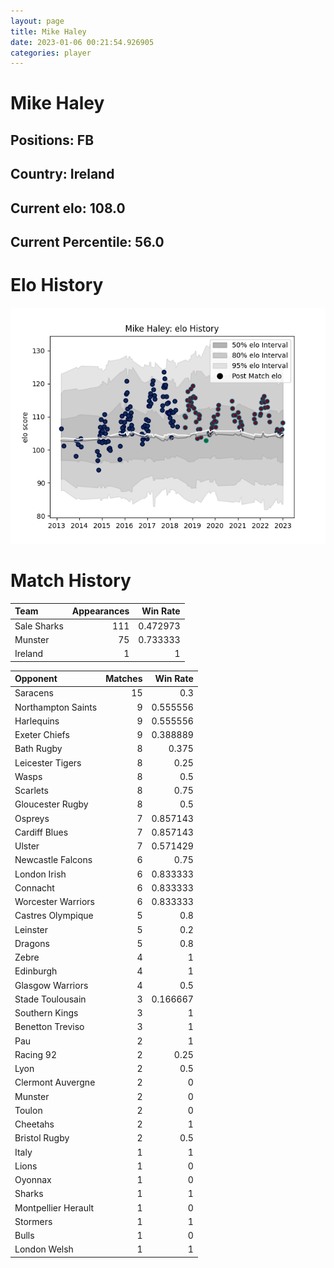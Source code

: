 ```yaml
---  
layout: page  
title: Mike Haley  
date: 2023-01-06 00:21:54.926905  
categories: player  
---
```

# Mike Haley

## Positions: FB

## Country: Ireland

## Current elo: 108.0

## Current Percentile: 56.0

# Elo History


![elo history](history_MikeHaley.png)
# Match History


| Team        |   Appearances |   Win Rate |
|:------------|--------------:|-----------:|
| Sale Sharks |           111 |   0.472973 |
| Munster     |            75 |   0.733333 |
| Ireland     |             1 |   1        |

| Opponent            |   Matches |   Win Rate |
|:--------------------|----------:|-----------:|
| Saracens            |        15 |   0.3      |
| Northampton Saints  |         9 |   0.555556 |
| Harlequins          |         9 |   0.555556 |
| Exeter Chiefs       |         9 |   0.388889 |
| Bath Rugby          |         8 |   0.375    |
| Leicester Tigers    |         8 |   0.25     |
| Wasps               |         8 |   0.5      |
| Scarlets            |         8 |   0.75     |
| Gloucester Rugby    |         8 |   0.5      |
| Ospreys             |         7 |   0.857143 |
| Cardiff Blues       |         7 |   0.857143 |
| Ulster              |         7 |   0.571429 |
| Newcastle Falcons   |         6 |   0.75     |
| London Irish        |         6 |   0.833333 |
| Connacht            |         6 |   0.833333 |
| Worcester Warriors  |         6 |   0.833333 |
| Castres Olympique   |         5 |   0.8      |
| Leinster            |         5 |   0.2      |
| Dragons             |         5 |   0.8      |
| Zebre               |         4 |   1        |
| Edinburgh           |         4 |   1        |
| Glasgow Warriors    |         4 |   0.5      |
| Stade Toulousain    |         3 |   0.166667 |
| Southern Kings      |         3 |   1        |
| Benetton Treviso    |         3 |   1        |
| Pau                 |         2 |   1        |
| Racing 92           |         2 |   0.25     |
| Lyon                |         2 |   0.5      |
| Clermont Auvergne   |         2 |   0        |
| Munster             |         2 |   0        |
| Toulon              |         2 |   0        |
| Cheetahs            |         2 |   1        |
| Bristol Rugby       |         2 |   0.5      |
| Italy               |         1 |   1        |
| Lions               |         1 |   0        |
| Oyonnax             |         1 |   0        |
| Sharks              |         1 |   1        |
| Montpellier Herault |         1 |   0        |
| Stormers            |         1 |   1        |
| Bulls               |         1 |   0        |
| London Welsh        |         1 |   1        |
